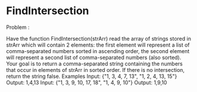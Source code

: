 # FindIntersection

Problem :

Have the function FindIntersection(strArr) read the array of strings stored in strArr which will contain 2 elements: the first element will represent a list of comma-separated numbers sorted in ascending order, the second element will represent a second list of comma-separated numbers (also sorted). Your goal is to return a comma-separated string containing the numbers that occur in elements of strArr in sorted order. If there is no intersection, return the string false.
Examples
Input: {"1, 3, 4, 7, 13", "1, 2, 4, 13, 15"}
Output: 1,4,13
Input: {"1, 3, 9, 10, 17, 18", "1, 4, 9, 10"}
Output: 1,9,10

